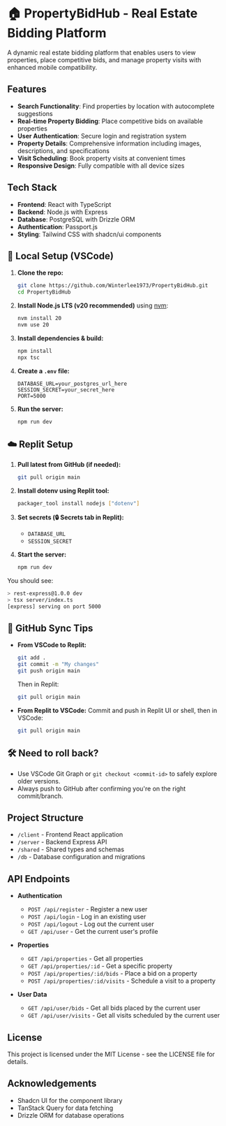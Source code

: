 # 🏠 PropertyBidHub - Real Estate Bidding Platform

A dynamic real estate bidding platform that enables users to view properties, place competitive bids, and manage property visits with enhanced mobile compatibility.

## Features

- **Search Functionality**: Find properties by location with autocomplete suggestions
- **Real-time Property Bidding**: Place competitive bids on available properties
- **User Authentication**: Secure login and registration system
- **Property Details**: Comprehensive information including images, descriptions, and specifications
- **Visit Scheduling**: Book property visits at convenient times
- **Responsive Design**: Fully compatible with all device sizes

## Tech Stack

- **Frontend**: React with TypeScript
- **Backend**: Node.js with Express
- **Database**: PostgreSQL with Drizzle ORM
- **Authentication**: Passport.js
- **Styling**: Tailwind CSS with shadcn/ui components

## 🔧 Local Setup (VSCode)

1. **Clone the repo:**

   ```bash
   git clone https://github.com/Winterlee1973/PropertyBidHub.git
   cd PropertyBidHub
   ```

2. **Install Node.js LTS (v20 recommended)** using [nvm](https://github.com/nvm-sh/nvm):

   ```bash
   nvm install 20
   nvm use 20
   ```

3. **Install dependencies & build:**

   ```bash
   npm install
   npx tsc
   ```

4. **Create a `.env` file:**

   ```env
   DATABASE_URL=your_postgres_url_here
   SESSION_SECRET=your_secret_here
   PORT=5000
   ```

5. **Run the server:**

   ```bash
   npm run dev
   ```

## ☁️ Replit Setup

1. **Pull latest from GitHub (if needed):**

   ```bash
   git pull origin main
   ```

2. **Install dotenv using Replit tool:**

   ```bash
   packager_tool install nodejs ["dotenv"]
   ```

3. **Set secrets (🔒 Secrets tab in Replit):**

   * `DATABASE_URL`
   * `SESSION_SECRET`

4. **Start the server:**

   ```bash
   npm run dev
   ```

You should see:

```bash
> rest-express@1.0.0 dev
> tsx server/index.ts
[express] serving on port 5000
```

## 🔄 GitHub Sync Tips

* **From VSCode to Replit:**

  ```bash
  git add .
  git commit -m "My changes"
  git push origin main
  ```

  Then in Replit:

  ```bash
  git pull origin main
  ```

* **From Replit to VSCode:**
  Commit and push in Replit UI or shell, then in VSCode:

  ```bash
  git pull origin main
  ```

## 🛠️ Need to roll back?

* Use VSCode Git Graph or `git checkout <commit-id>` to safely explore older versions.
* Always push to GitHub after confirming you're on the right commit/branch.

## Project Structure

- `/client` - Frontend React application
- `/server` - Backend Express API
- `/shared` - Shared types and schemas
- `/db` - Database configuration and migrations

## API Endpoints

- **Authentication**
  - `POST /api/register` - Register a new user
  - `POST /api/login` - Log in an existing user
  - `POST /api/logout` - Log out the current user
  - `GET /api/user` - Get the current user's profile

- **Properties**
  - `GET /api/properties` - Get all properties
  - `GET /api/properties/:id` - Get a specific property
  - `POST /api/properties/:id/bids` - Place a bid on a property
  - `POST /api/properties/:id/visits` - Schedule a visit to a property

- **User Data**
  - `GET /api/user/bids` - Get all bids placed by the current user
  - `GET /api/user/visits` - Get all visits scheduled by the current user

## License

This project is licensed under the MIT License - see the LICENSE file for details.

## Acknowledgements

- Shadcn UI for the component library
- TanStack Query for data fetching
- Drizzle ORM for database operations